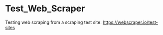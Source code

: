 # Test_Web_Scraper
 
Testing web scraping from a scraping test site:
https://webscraper.io/test-sites
